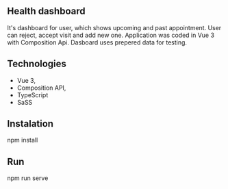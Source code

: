## Health dashboard 
It's dashboard for user, which shows upcoming and past appointment. User can reject, accept visit and add new one. Application was coded in Vue 3 with Composition Api. Dasboard uses prepered data for testing.

## Technologies
- Vue 3,
- Composition API,
- TypeScript
- SaSS

## Instalation
npm install

## Run
npm run serve